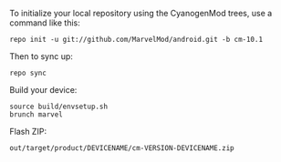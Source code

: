 To initialize your local repository using the CyanogenMod trees, use a command like this:

    repo init -u git://github.com/MarvelMod/android.git -b cm-10.1

Then to sync up:

    repo sync

Build your device:

    source build/envsetup.sh
    brunch marvel

Flash ZIP:

    out/target/product/DEVICENAME/cm-VERSION-DEVICENAME.zip
